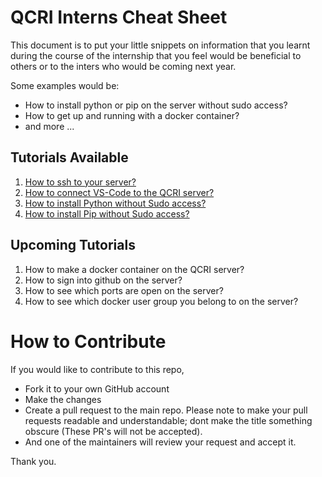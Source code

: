 # QCRI Interns Cheat Sheet

This document is to put your little snippets on information that you learnt during the course of the internship that you feel would be beneficial to others or to the inters who would be coming next year. 

Some examples would be:

* How to install python or pip on the server without sudo access?
* How to get up and running with a docker container?
* and more ...

## Tutorials Available
1. [How to ssh to your server?](/tutorials/how-to-ssh.md)
2. [How to connect VS-Code to the QCRI server?](/tutorials/connect-vs-code-to-server.md)
3. [How to install Python without Sudo access?](/tutorials/install-python-without-sudo.md)
4. [How to install Pip without Sudo access?](/tutorials/install-pip-without-sudo.md)

## Upcoming Tutorials
1. How to make a docker container on the QCRI server?
2. How to sign into github on the server?
3. How to see which ports are open on the server?
4. How to see which docker user group you belong to on the server?




# How to Contribute

If you would like to contribute to this repo, 

* Fork it to your own GitHub account
* Make the changes 
* Create a pull request to the main repo. Please note to make your pull requests readable and understandable; dont make the title something obscure (These PR's will not be accepted).
* And one of the maintainers will review your request and accept it.

Thank you.
